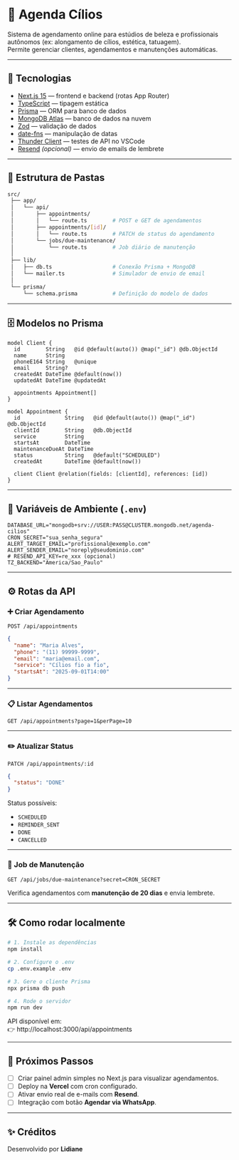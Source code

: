 # 💅 Agenda Cílios

Sistema de agendamento online para estúdios de beleza e profissionais autônomos (ex: alongamento de cílios, estética, tatuagem).  
Permite gerenciar clientes, agendamentos e manutenções automáticas.

---

## 🚀 Tecnologias

- [Next.js 15](https://nextjs.org/) — frontend e backend (rotas App Router)
- [TypeScript](https://www.typescriptlang.org/) — tipagem estática
- [Prisma](https://www.prisma.io/) — ORM para banco de dados
- [MongoDB Atlas](https://www.mongodb.com/atlas) — banco de dados na nuvem
- [Zod](https://zod.dev/) — validação de dados
- [date-fns](https://date-fns.org/) — manipulação de datas
- [Thunder Client](https://www.thunderclient.com/) — testes de API no VSCode
- [Resend](https://resend.com/) *(opcional)* — envio de emails de lembrete

---

## 📂 Estrutura de Pastas

```bash
src/
 ├── app/
 │   └── api/
 │       ├── appointments/
 │       │   └── route.ts        # POST e GET de agendamentos
 │       ├── appointments/[id]/
 │       │   └── route.ts        # PATCH de status do agendamento
 │       └── jobs/due-maintenance/
 │           └── route.ts        # Job diário de manutenção
 │
 ├── lib/
 │   ├── db.ts                   # Conexão Prisma + MongoDB
 │   └── mailer.ts               # Simulador de envio de email
 │
 └── prisma/
     └── schema.prisma           # Definição do modelo de dados
```

---

## 🗄️ Modelos no Prisma

```prisma
model Client {
  id        String   @id @default(auto()) @map("_id") @db.ObjectId
  name      String
  phoneE164 String   @unique
  email     String?
  createdAt DateTime @default(now())
  updatedAt DateTime @updatedAt

  appointments Appointment[]
}

model Appointment {
  id              String   @id @default(auto()) @map("_id") @db.ObjectId
  clientId        String   @db.ObjectId
  service         String
  startsAt        DateTime
  maintenanceDueAt DateTime
  status          String   @default("SCHEDULED")
  createdAt       DateTime @default(now())

  client Client @relation(fields: [clientId], references: [id])
}
```

---

## 🔑 Variáveis de Ambiente (`.env`)

```env
DATABASE_URL="mongodb+srv://USER:PASS@CLUSTER.mongodb.net/agenda-cilios"
CRON_SECRET="sua_senha_segura"
ALERT_TARGET_EMAIL="profissional@exemplo.com"
ALERT_SENDER_EMAIL="noreply@seudominio.com"
# RESEND_API_KEY=re_xxx (opcional)
TZ_BACKEND="America/Sao_Paulo"
```

---

## ⚙️ Rotas da API

### ➕ Criar Agendamento
`POST /api/appointments`

```json
{
  "name": "Maria Alves",
  "phone": "(11) 99999-9999",
  "email": "maria@email.com",
  "service": "Cílios fio a fio",
  "startsAt": "2025-09-01T14:00"
}
```

---

### 📋 Listar Agendamentos
`GET /api/appointments?page=1&perPage=10`

---

### ✏️ Atualizar Status
`PATCH /api/appointments/:id`

```json
{
  "status": "DONE"
}
```

Status possíveis:  
- `SCHEDULED`  
- `REMINDER_SENT`  
- `DONE`  
- `CANCELLED`

---

### 🔔 Job de Manutenção
`GET /api/jobs/due-maintenance?secret=CRON_SECRET`

Verifica agendamentos com **manutenção de 20 dias** e envia lembrete.

---

## 🛠️ Como rodar localmente

```bash
# 1. Instale as dependências
npm install

# 2. Configure o .env
cp .env.example .env

# 3. Gere o cliente Prisma
npx prisma db push

# 4. Rode o servidor
npm run dev
```

API disponível em:  
👉 http://localhost:3000/api/appointments  

---

## 📌 Próximos Passos

- [ ] Criar painel admin simples no Next.js para visualizar agendamentos.  
- [ ] Deploy na **Vercel** com cron configurado.  
- [ ] Ativar envio real de e-mails com **Resend**.  
- [ ] Integração com botão **Agendar via WhatsApp**.  

---

## ✨ Créditos

Desenvolvido por **Lidiane** 